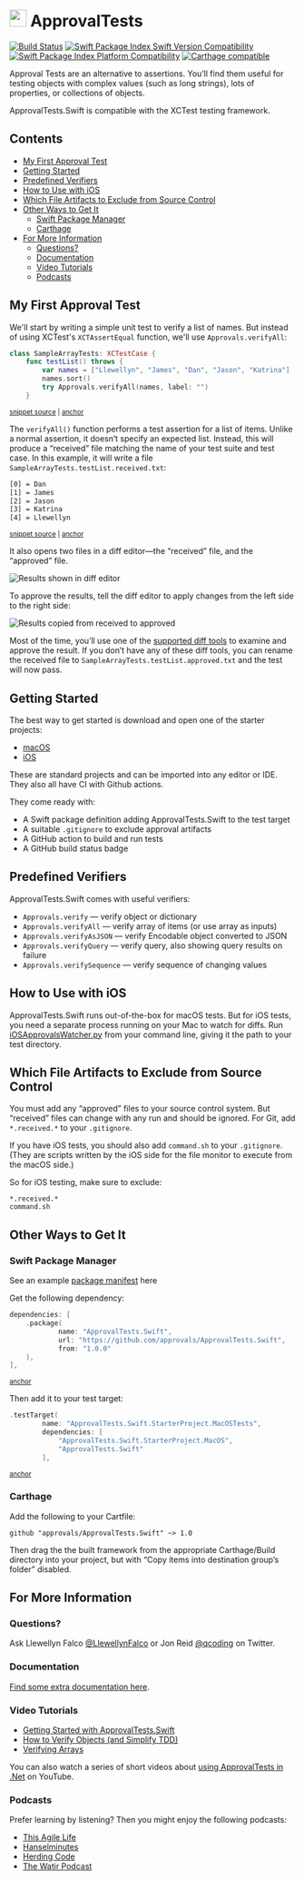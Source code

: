 # <img src="https://avatars3.githubusercontent.com/u/36907" height="30px"> ApprovalTests

[![Build Status](https://github.com/approvals/ApprovalTests.Swift/actions/workflows/build.yml/badge.svg)](https://github.com/approvals/ApprovalTests.Swift/actions/workflows/build.yml)
[![Swift Package Index Swift Version Compatibility](https://img.shields.io/endpoint?url=https%3A%2F%2Fswiftpackageindex.com%2Fapi%2Fpackages%2Fapprovals%2FApprovalTests.Swift%2Fbadge%3Ftype%3Dswift-versions)](https://swiftpackageindex.com/approvals/ApprovalTests.Swift)
[![Swift Package Index Platform Compatibility](https://img.shields.io/endpoint?url=https%3A%2F%2Fswiftpackageindex.com%2Fapi%2Fpackages%2Fapprovals%2FApprovalTests.Swift%2Fbadge%3Ftype%3Dplatforms)](https://swiftpackageindex.com/approvals/ApprovalTests.Swift)
[![Carthage compatible](https://img.shields.io/badge/Carthage-compatible-4BC51D.svg?style=flat)](https://github.com/Carthage/Carthage)

Approval Tests are an alternative to assertions. You’ll find them useful for testing objects with complex values (such as long strings), lots of properties, or collections of objects.

ApprovalTests.Swift is compatible with the XCTest testing framework.

<!-- toc -->
## Contents

  * [My First Approval Test](#my-first-approval-test)
  * [Getting Started](#getting-started)
  * [Predefined Verifiers](#predefined-verifiers)
  * [How to Use with iOS](#how-to-use-with-ios)
  * [Which File Artifacts to Exclude from Source Control](#which-file-artifacts-to-exclude-from-source-control)
  * [Other Ways to Get It](#other-ways-to-get-it)
    * [Swift Package Manager](#swift-package-manager)
    * [Carthage](#carthage)
  * [For More Information](#for-more-information)
    * [Questions?](#questions)
    * [Documentation](#documentation)
    * [Video Tutorials](#video-tutorials)
    * [Podcasts](#podcasts)<!-- endToc -->


## My First Approval Test

We'll start by writing a simple unit test to verify a list of names. But instead of using XCTest's `XCTAssertEqual` function, we'll use `Approvals.verifyAll`:

<!-- snippet: sample_test -->
<a id='snippet-sample_test'></a>
```swift
class SampleArrayTests: XCTestCase {
    func testList() throws {
        var names = ["Llewellyn", "James", "Dan", "Jason", "Katrina"]
        names.sort()
        try Approvals.verifyAll(names, label: "")
    }
```
<sup><a href='/ApprovalTests_SwiftTests/Demo/SampleArrayTests.swift#L8-L15' title='Snippet source file'>snippet source</a> | <a href='#snippet-sample_test' title='Start of snippet'>anchor</a></sup>
<!-- endSnippet -->

The `verifyAll()` function performs a test assertion for a list of items. Unlike a normal assertion, it doesn’t specify an expected list. Instead, this will produce a “received” file matching the name of your test suite and test case. In this example, it will write a file `SampleArrayTests.testList.received.txt`:

<!-- snippet: SampleArrayTests.testList.approved.txt -->
<a id='snippet-SampleArrayTests.testList.approved.txt'></a>
```txt
[0] = Dan
[1] = James
[2] = Jason
[3] = Katrina
[4] = Llewellyn
```
<sup><a href='/ApprovalTests_SwiftTests/Demo/SampleArrayTests.testList.approved.txt#L1-L5' title='Snippet source file'>snippet source</a> | <a href='#snippet-SampleArrayTests.testList.approved.txt' title='Start of snippet'>anchor</a></sup>
<!-- endSnippet -->

It also opens two files in a diff editor—the “received” file, and the “approved” file.

![Results shown in diff editor](FirstTestResult.png)

To approve the results, tell the diff editor to apply changes from the left side to the right side:

![Results copied from received to approved](FirstTestApproved.png)

Most of the time, you’ll use one of the [supported diff tools](docs/reference/reporters.md#supported-diff-tools) to examine and approve the result. If you don’t have any of these diff tools, you can rename the received file to `SampleArrayTests.testList.approved.txt` and the test will now pass.


## Getting Started

The best way to get started is download and open one of the starter projects:
* [macOS](https://github.com/approvals/ApprovalTests.Swift.StarterProject.MacOs)
* [iOS](https://github.com/approvals/ApprovalTests.Swift.StarterProject.IOs)

These are standard projects and can be imported into any editor or IDE.  
They also all have CI with Github actions.

They come ready with:

- A Swift package definition adding ApprovalTests.Swift to the test target
- A suitable `.gitignore` to exclude approval artifacts
- A GitHub action to build and run tests
- A GitHub build status badge


## Predefined Verifiers

ApprovalTests.Swift comes with useful verifiers:

- `Approvals.verify` — verify object or dictionary
- `Approvals.verifyAll` — verify array of items (or use array as inputs)
- `Approvals.verifyAsJSON` — verify Encodable object converted to JSON
- `Approvals.verifyQuery` — verify query, also showing query results on failure
- `Approvals.verifySequence` — verify sequence of changing values


## How to Use with iOS

ApprovalTests.Swift runs out-of-the-box for macOS tests. But for iOS tests, you need a separate process running on your Mac to watch for diffs. Run [iOSApprovalsWatcher.py](https://github.com/approvals/ApprovalTests.Swift/blob/master/iOSApprovalsWatcher.py) from your command line, giving it the path to your test directory.


## Which File Artifacts to Exclude from Source Control

You must add any “approved” files to your source control system. But “received” files can change with any run and should be ignored. For Git, add `*.received.*` to your `.gitignore`.

If you have iOS tests, you should also add `command.sh` to your `.gitignore`. (They are scripts written by the iOS side for the file monitor to execute from the macOS side.)

So for iOS testing, make sure to exclude:

```
*.received.*
command.sh
```


## Other Ways to Get It

### Swift Package Manager

See an example [package manifest](https://github.com/approvals/ApprovalTests.Swift.StarterProject.MacOs/blob/main/Package.swift#L17-L22) here

Get the following dependency:

<!-- snippet: package_include_approvals -->
<a id='snippet-package_include_approvals'></a>
```swift
dependencies: [
    .package(
            name: "ApprovalTests.Swift",
            url: "https://github.com/approvals/ApprovalTests.Swift",
            from: "1.0.0"
    ),
],
```
<sup><a href='#snippet-package_include_approvals' title='Start of snippet'>anchor</a></sup>
<!-- endSnippet -->

Then add it to your test target:

<!-- snippet: package_add_test_target -->
<a id='snippet-package_add_test_target'></a>
```swift
.testTarget(
        name: "ApprovalTests.Swift.StarterProject.MacOSTests",
        dependencies: [
            "ApprovalTests.Swift.StarterProject.MacOS",
            "ApprovalTests.Swift"
        ],
```
<sup><a href='#snippet-package_add_test_target' title='Start of snippet'>anchor</a></sup>
<!-- endSnippet -->

### Carthage

Add the following to your Cartfile:

    github "approvals/ApprovalTests.Swift" ~> 1.0

Then drag the the built framework from the appropriate Carthage/Build directory into your project,
but with “Copy items into destination group’s folder” disabled.

## For More Information

### Questions?

Ask Llewellyn Falco [@LlewellynFalco](https://twitter.com/llewellynfalco) or Jon Reid [@qcoding](https://twitter.com/qcoding) on Twitter.

### Documentation

[Find some extra documentation here](./docs/README.md).

### Video Tutorials

- [Getting Started with ApprovalTests.Swift](https://qualitycoding.org/approvaltests-swift-getting-started/)
- [How to Verify Objects (and Simplify TDD)](https://qualitycoding.org/approvaltests-swift-verify-objects/)
- [Verifying Arrays](https://qualitycoding.org/verify-arrays-approvaltests-swift/)

You can also watch a series of short videos about [using ApprovalTests in .Net](http://www.youtube.com/playlist?list=PL0C32F89E8BBB5368) on YouTube.

### Podcasts

Prefer learning by listening? Then you might enjoy the following podcasts:

- [This Agile Life](http://www.thisagilelife.com/46/)
- [Hanselminutes](http://www.hanselminutes.com/360/approval-tests-with-llewellyn-falco)
- [Herding Code](http://www.developerfusion.com/media/122649/herding-code-117-llewellyn-falcon-on-approval-tests/)
- [The Watir Podcast](http://watirpodcast.com/podcast-53/)
